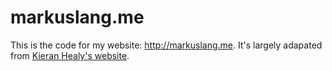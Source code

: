# markuslang.me

This is the code for my website: http://markuslang.me. It's largely adapated from [Kieran Healy's website](http://kieranhealy.org).
